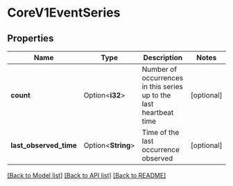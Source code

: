 # CoreV1EventSeries

## Properties

Name | Type | Description | Notes
------------ | ------------- | ------------- | -------------
**count** | Option<**i32**> | Number of occurrences in this series up to the last heartbeat time | [optional]
**last_observed_time** | Option<**String**> | Time of the last occurrence observed | [optional]

[[Back to Model list]](../README.md#documentation-for-models) [[Back to API list]](../README.md#documentation-for-api-endpoints) [[Back to README]](../README.md)


